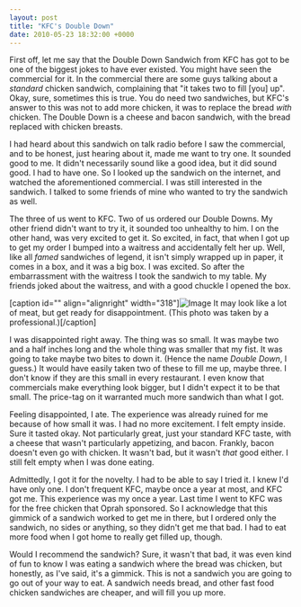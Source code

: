 ```yaml
---
layout: post
title: "KFC's Double Down"
date: 2010-05-23 18:32:00 +0000
---
```

First off, let me say that the Double Down Sandwich from KFC has got to be one of the biggest jokes to have ever existed. You might have seen the commercial for it. In the commercial there are some guys talking about a <i>standard</i> chicken sandwich, complaining that "it takes two to fill [you] up". Okay, sure, sometimes this is true. You do need two sandwiches, but KFC's answer to this was not to add more chicken, it was to replace the bread <i>with</i> chicken. The Double Down is a cheese and bacon sandwich, with the bread replaced with chicken breasts.

I had heard about this sandwich on talk radio before I saw the commercial, and to be honest, just hearing about it, made me want to try one. It sounded good to me. It didn't necessarily sound like a good idea, but it did sound good. I had to have one. So I looked up the sandwich on the internet, and watched the aforementioned commercial. I was still interested in the sandwich. I talked to some friends of mine who wanted to try the sandwich as well.

The three of us went to KFC. Two of us ordered our Double Downs. My other friend didn't want to try it, it sounded too unhealthy to him. I on the other hand, was very excited to get it. So excited, in fact, that when I got up to get my order I bumped into a waitress and accidentally felt her up. Well, like all <i>famed</i> sandwiches of legend, it isn't simply wrapped up in paper, it comes in a box, and it was a big box. I was excited. So after the embarrassment with the waitress I took the sandwich to my table. My friends joked about the waitress, and with a good chuckle I opened the box.

[caption id="" align="alignright" width="318"]![Image](/https://www.jackeverett.com/rc_files/d/o/doubledown.JPG) It may look like a lot of meat, but get ready for disappointment. (This photo was taken by a professional.)[/caption]

I was disappointed right away. The thing was so small. It was maybe two and a half inches long and the whole thing was smaller that my fist. It was going to take maybe two bites to down it. (Hence the name <i>Double Down</i>, I guess.) It would have easily taken two of these to fill me up, maybe three. I don't know if they are this small in every restaurant. I even know that commercials make everything look bigger, but I didn't expect it to be that small. The price-tag on it warranted much more sandwich than what I got.

Feeling disappointed, I ate. The experience was already ruined for me because of how small it was. I had no more excitement. I felt empty inside. Sure it tasted okay. Not particularly great, just your standard KFC taste, with a cheese that wasn't particularly appetizing, and bacon. Frankly, bacon doesn't even go with chicken. It wasn't bad, but it wasn't <i>that</i> good either. I still felt empty when I was done eating.

Admittedly, I got it for the novelty. I had to be able to say I tried it. I knew I'd have only one. I don't frequent KFC, maybe once a year at most, and KFC got me. This experience was my once a year. Last time I went to KFC was for the free chicken that Oprah sponsored. So I acknowledge that this gimmick of a sandwich worked to get me in there, but I ordered only the sandwich, no sides or anything, so they didn't get me that bad. I had to eat more food when I got home to really get filled up, though.

Would I recommend the sandwich? Sure, it wasn't that bad, it was even kind of fun to know I was eating a sandwich where the bread was chicken, but honestly, as I've said, it's a gimmick. This is not a sandwich you are going to go out of your way to eat. A sandwich needs bread, and other fast food chicken sandwiches are cheaper, and will fill you up more.
